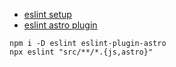 - [eslint setup](https://docs.astro.build/en/editor-setup/#eslint)
- [eslint astro plugin](https://github.com/ota-meshi/eslint-plugin-astro)

```
npm i -D eslint eslint-plugin-astro
npx eslint "src/**/*.{js,astro}"
```
